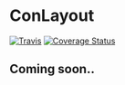 # ConLayout 

[![Travis](https://travis-ci.org/hummer2k/ConLayout.svg)](https://travis-ci.org/hummer2k/ConLayout)
[![Coverage Status](https://coveralls.io/repos/hummer2k/ConLayout/badge.svg?branch=master)](https://coveralls.io/r/hummer2k/ConLayout?branch=master)

## Coming soon..
